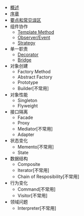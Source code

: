 *  [概述](/课堂之外/设计模式/README.md)
*  [序章](/课堂之外/设计模式/序章.md)
*  [要点和常见误区](/课堂之外/设计模式/要点和常见误区.md)
*  组件协作
	* [Template Method](/课堂之外/设计模式/Template%20Method.md)
	* [Observer/Event](/课堂之外/设计模式/Observer.md)
	* [Strategy](/课堂之外/设计模式/Strategy.md)
*  单一职责
	* [Decorator](/课堂之外/设计模式/Decorator.md)
	* [Bridge](/课堂之外/设计模式/Bridge.md)
*  对象创建
	* Factory Method
	* Abstract Factory
	* Prototype
	* Builder[不常用]
*  对象性能
	* Singleton
	* Flyweight
*  接口隔离
	* Facade
	* Proxy
	* Mediator[不常用]
	* Adapter
*  状态变化
	* Memento[不常用]
	* State
*  数据结构
	* Composite
	* Iterator[不常用]
	* Chain of Resposibility[不常用]
*  行为变化
	* Command[不常用]
	* Visitor[不常用]
*  领域问题
	* Interpreter[不常用]





